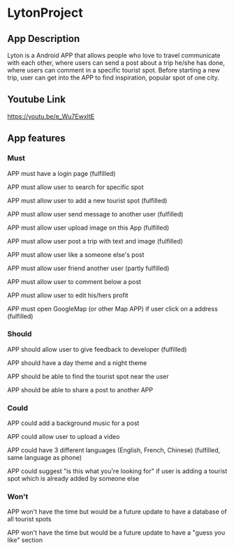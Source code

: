 # LytonProject

## App Description

Lyton is a Android APP that allows people who love to travel communicate with each other, where
users can send a post about a trip he/she has done, where users can comment in a specific tourist
spot. Before starting a new trip, user can get into the APP to find inspiration, popular spot of one
city.


## Youtube Link

https://youtu.be/e_Wu7EwxItE


## App features

### Must

APP must have a login page (fulfilled)

APP must allow user to search for specific spot 

APP must allow user to add a new tourist spot (fulfilled)

APP must allow user send message to another user (fulfilled)

APP must allow user upload image on this App (fulfilled)

APP must allow user post a trip with text and image (fulfilled)

APP must allow user like a someone else's post

APP must allow user friend another user (partly fulfilled)

APP must allow user to comment below a post

APP must allow user to edit his/hers profit

APP must open GoogleMap (or other Map APP) if user click on a address (fulfilled)

### Should

APP should allow user to give feedback to developer (fulfilled)

APP should have a day theme and a night theme

APP should be able to find the tourist spot near the user

APP should be able to share a post to another APP

### Could

APP could add a background music for a post

APP could allow user to upload a video

APP could have 3 different languages (English, French, Chinese) (fulfilled, same language as phone)

APP could suggest "is this what you're looking for" if user is adding a tourist spot which is already added by someone else

### Won't

APP won't have the time but would be a future update to have a database of all tourist spots

APP won't have the time but would be a future update to have a "guess you like" section 
